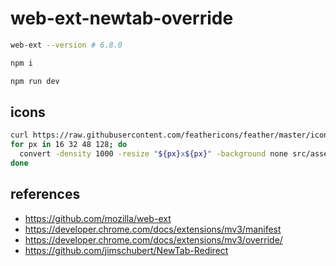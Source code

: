 # web-ext-newtab-override

```sh
web-ext --version # 6.8.0

npm i

npm run dev
```

## icons

```sh
curl https://raw.githubusercontent.com/feathericons/feather/master/icons/chrome.svg > src/assets/chrome.svg
for px in 16 32 48 128; do
  convert -density 1000 -resize "${px}x${px}" -background none src/assets/chrome.svg "src/assets/icon-${px}.png"
done
```

## references

- https://github.com/mozilla/web-ext
- https://developer.chrome.com/docs/extensions/mv3/manifest
- https://developer.chrome.com/docs/extensions/mv3/override/
- https://github.com/jimschubert/NewTab-Redirect
